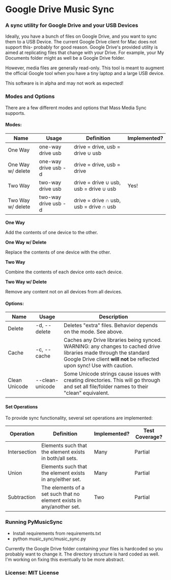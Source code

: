 # Google Drive Music Sync

### A sync utility for Google Drive and your USB Devices

Ideally, you have a bunch of files on Google Drive, and you want to sync them to a USB Device. The current Google Drive client for Mac does not support this- probably for good reason.
Google Drive's provided utility is aimed at replicating files that change with your Drive. For example, your My Documents folder might as well be a Google Drive folder.

However, media files are generally read-only. This tool is meant to augment the official Google tool when you have a tiny laptop and a large USB device.

This software is in alpha and may not work as expected!

### Modes and Options

There are a few different modes and options that Mass Media Sync supports.

#### Modes:

|Name|Usage|Definition|Implemented?|
|----|-----|----------|------------|
|One Way|one-way drive usb|drive = drive, usb = drive ∪ usb||
|One Way w/ delete|one-way drive usb -d|drive = drive, usb = drive||
|Two Way|two-way drive usb|drive = drive ∪ usb, usb = drive ∪ usb|Yes!|
|Two Way w/ delete|two-way drive usb -d|drive = drive ∩ usb, usb = drive ∩ usb||

**One Way**

Add the contents of one device to the other.

**One Way w/ Delete**

Replace the contents of one device with the other.

**Two Way**

Combine the contents of each device onto each device.

**Two Way w/ Delete**

Remove any content not on all devices from all devices. 


#### Options:

|Name|Usage|Description|
|----|-----|-----------|
|Delete|-d, --delete|Deletes "extra" files. Behavior depends on the mode. See above.|
|Cache|-c, --cache|Caches any Drive libraries being synced. WARNING: any changes to cached drive libraries made through the standard Google Drive client **will not** be reflected upon sync! Use with caution.
|Clean Unicode|--clean-unicode|Some Unicode strings cause issues with creating directories. This will go through and set all file/folder names to their "clean" equivalent.|

#### Set Operations

To provide sync functionality, several set operations are implemented:

|Operation|Definition|Implemented?|Test Coverage?|
|---------|----------|------------|--------------|
|Intersection|Elements such that the element exists in both/all sets.|Many|Partial|
|Union|Elements such that the element exists in any/either set.|Many|Partial|
|Subtraction|The elements of a set such that no element exists in any/another set.|Two|Partial|

### Running PyMusicSync

* Install requirements from requirements.txt
* python music\_sync/music\_sync.py

Currently the Google Drive folder containing your files is hardcoded so you probably want to change it.
The directory structure is hard coded as well. I'm working on fixing this eventually to be more abstract.

### License: MIT License

